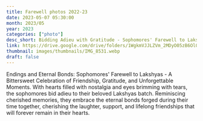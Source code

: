 ```yaml
---
title: Farewell photos 2022-23
date: 2023-05-07 05:30:00
month: 2023/05
year: 2023
categories: ["photo"]
desc_short: Bidding Adieu with Gratitude - Sophomores' Farewell to Lakshyas - A Heartfelt Tribute to Lifelong Friendships
link: https://drive.google.com/drive/folders/1WgkmVJJLZVm_2MDyO05zB6Ol0t9ZEzeH?usp=share_link
thumbnail: images/thumbnails/IMG_8531.webp
draft: false
---
```


 Endings and Eternal Bonds: Sophomores' Farewell to Lakshyas - A Bittersweet Celebration of Friendship, Gratitude, and Unforgettable Moments. With hearts filled with nostalgia and eyes brimming with tears, the sophomores bid adieu to their beloved Lakshyas batch. Reminiscing cherished memories, they embrace the eternal bonds forged during their time together, cherishing the laughter, support, and lifelong friendships that will forever remain in their hearts.